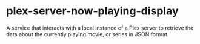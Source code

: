 # plex-server-now-playing-display
A service that interacts with a local instance of a Plex server to retrieve the data about the currently playing movie, or series in JSON format.
